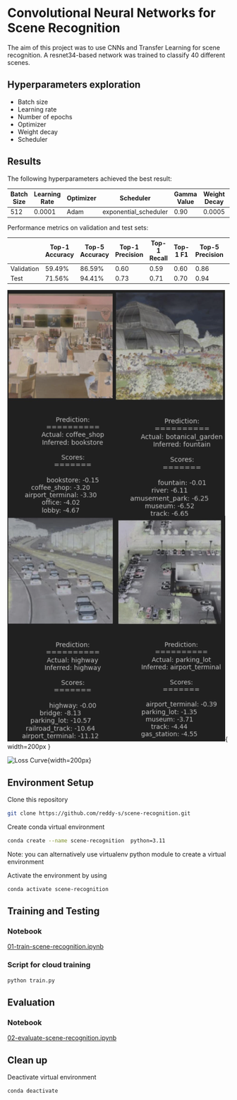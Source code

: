 # Convolutional Neural Networks for Scene Recognition

The aim of this project was to use CNNs and Transfer Learning for scene recognition. A resnet34-based network was trained to classify 40 different scenes.

## Hyperparameters exploration

- Batch size
- Learning rate
- Number of epochs
- Optimizer
- Weight decay
- Scheduler

## Results

The following hyperparameters achieved the best result:

| Batch Size | Learning Rate | Optimizer | Scheduler             | Gamma Value | Weight Decay | Epochs |
| ---------- | ------------- | --------- | --------------------- | ----------- | ------------ | ------ |
| 512        | 0.0001        | Adam      | exponential_scheduler | 0.90        | 0.0005       | 40     |

Performance metrics on validation and test sets:

|            | Top-1 Accuracy | Top-5 Accuracy | Top-1 Precision | Top-1 Recall | Top-1 F1 | Top-5 Precision | Top-5 Recall | Top-5 F1 |
| ---------- | -------------- | -------------- | --------------- | ------------ | -------- | --------------- | ------------ | -------- |
| Validation | 59.49%         | 86.59%         | 0.60            | 0.59         | 0.60     | 0.86            | 0.86         | 0.86     |
| Test       | 71.56%         | 94.41%         | 0.73            | 0.71         | 0.70     | 0.94            | 0.94         | 0.94     |

![Model Classification Results](./docs/results.png){ width=200px }

![Loss Curve](loss_curve.png){width=200px}

## Environment Setup

Clone this repository

```bash
git clone https://github.com/reddy-s/scene-recognition.git
```

Create conda virtual environment

```bash
conda create --name scene-recognition  python=3.11
```

Note: you can alternatively use virtualenv python module to create a virtual environment

Activate the environment by using

```bash
conda activate scene-recognition
```

## Training and Testing

### Notebook

[01-train-scene-recognition.ipynb](./notebooks/01-train-scene-recognition.ipynb)

### Script for cloud training

```bash
python train.py
```

## Evaluation

### Notebook

[02-evaluate-scene-recognition.ipynb](./notebooks/02-evaluate-scene-recognition.ipynb)

## Clean up

Deactivate virtual environment

```bash
conda deactivate
```
